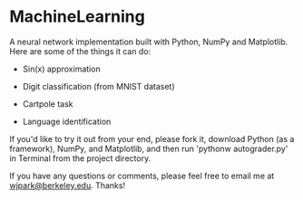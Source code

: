 # MachineLearning
A neural network implementation built with Python, NumPy and Matplotlib. Here are some of the things it can do:

- Sin(x) approximation

- Digit classification (from MNIST dataset)

- Cartpole task

- Language identification

If you'd like to try it out from your end, please fork it, download Python (as a framework), NumPy, and Matplotlib, and then run 'pythonw autograder.py' in Terminal from the project directory.

If you have any questions or comments, please feel free to email me at wjpark@berkeley.edu. Thanks!
